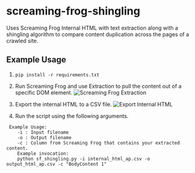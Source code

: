 # screaming-frog-shingling
Uses Screaming Frog Internal HTML with text extraction along with a shingling algorithm to compare content duplication across the pages of a crawled site. 

## Example Usage

1. `pip install -r requirements.txt`

1. Run Screaming Frog and use Extraction to pull the content out of a specific DOM element.
![Screaming Frog Extraction](https://raw.githubusercontent.com/jroakes/screaming-frog-shingling/master/sf_extraction.png "Screaming Frog Extraction Example")

1. Export the internal HTML to a CSV file.
![Export Internal HTML](https://raw.githubusercontent.com/jroakes/screaming-frog-shingling/master/internal_html.png "Screaming Frog Internal HTML Export")

1. Run the script using the following arguments.

```
 Example Usage:
    -i : Input filename
    -o : Output filename
    -c : Column from Screaming Frog that contains your extracted content.
    Example invocation:
    python sf_shingling.py -i internal_html_ap.csv -o output_html_ap.csv -c "BodyContent 1"
```

